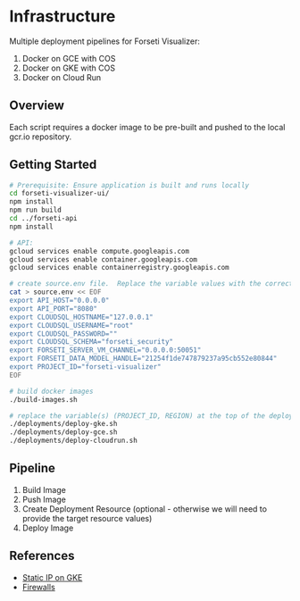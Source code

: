# Infrastructure

Multiple deployment pipelines for Forseti Visualizer:

1. Docker on GCE with COS
2. Docker on GKE with COS
3. Docker on Cloud Run

## Overview

Each script requires a docker image to be pre-built and pushed to the local gcr.io repository.

## Getting Started

```bash
# Prerequisite: Ensure application is built and runs locally
cd forseti-visualizer-ui/
npm install
npm run build
cd ../forseti-api
npm install

# API:
gcloud services enable compute.googleapis.com
gcloud services enable container.googleapis.com
gcloud services enable containerregistry.googleapis.com

# create source.env file.  Replace the variable values with the correct values.  You'll likely need to change `CLOUDSQL_PASSWORD`, `PROJECT_ID` (`FORSETI_SERVER_VM_CHANNEL` and `FORSETI_DATA_MODEL_HANDLE` are required ONLY for IAM Explain functionality).
cat > source.env << EOF
export API_HOST="0.0.0.0"
export API_PORT="8080"
export CLOUDSQL_HOSTNAME="127.0.0.1"
export CLOUDSQL_USERNAME="root"
export CLOUDSQL_PASSWORD=""
export CLOUDSQL_SCHEMA="forseti_security"
export FORSETI_SERVER_VM_CHANNEL="0.0.0.0:50051"
export FORSETI_DATA_MODEL_HANDLE="21254f1de747879237a95cb552e80844"
export PROJECT_ID="forseti-visualizer"
EOF

# build docker images
./build-images.sh

# replace the variable(s) (PROJECT_ID, REGION) at the top of the deployment file and then run to deploy the image
./deployments/deploy-gke.sh
./deployments/deploy-gce.sh
./deployments/deploy-cloudrun.sh
```

## Pipeline

1. Build Image
2. Push Image
3. Create Deployment Resource (optional - otherwise we will need to provide the target resource values)
4. Deploy Image

## References

- [Static IP on GKE](https://cloud.google.com/kubernetes-engine/docs/tutorials/configuring-domain-name-static-ip)
- [Firewalls](https://cloud.google.com/solutions/prep-kubernetes-engine-for-prod#firewalling)
